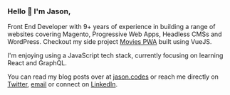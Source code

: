 ### Hello 👋 I'm Jason,

Front End Developer with 9+ years of experience in building a range of websites covering Magento, Progressive Web Apps, Headless CMSs and WordPress. Checkout my side project [Movies PWA](https://movies.jason.codes/) built using VueJS.

I'm enjoying using a JavaScript tech stack, currently focusing on learning React and GraphQL.

You can read my blog posts over at [jason.codes](https://jason.codes) or reach me directly on [Twitter](https://twitter.com/jasonujmaalvis), [email](mailto:hello@jason.codes) or connect on [LinkedIn](https://www.linkedin.com/in/jason-ujma-alvis).



<!--
**jasonujmaalvis/jasonujmaalvis** is a ✨ _special_ ✨ repository because its `README.md` (this file) appears on your GitHub profile.

Here are some ideas to get you started:

- 🔭 I’m currently working on ...
- 🌱 I’m currently learning ...
- 👯 I’m looking to collaborate on ...
- 🤔 I’m looking for help with ...
- 💬 Ask me about ...
- 📫 How to reach me: ...
- 😄 Pronouns: ...
- ⚡ Fun fact: ...
-->

